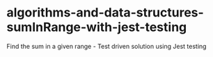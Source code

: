 # algorithms-and-data-structures-sumInRange-with-jest-testing
Find the sum in a given range - Test driven solution using Jest testing
